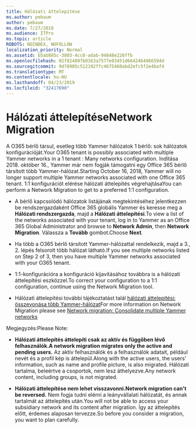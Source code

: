 ```yaml
---
title: Hálózati áttelepítése
ms.author: pebaum
author: pebaum
ms.date: 7/27/2018
ms.audience: ITPro
ms.topic: article
ROBOTS: NOINDEX, NOFOLLOW
localization_priority: Normal
ms.assetid: b5ab885c-3803-4cc8-adab-94848e226ffb
ms.openlocfilehash: 02f824897b0163a7577e93451d6642464966594d
ms.sourcegitcommit: 9d78905c512192ffc4675468abd2efc5f2e4baf4
ms.translationtype: MT
ms.contentlocale: hu-HU
ms.lasthandoff: 04/23/2019
ms.locfileid: "32417690"
---
```

# <a name="network-migration"></a><span data-ttu-id="86291-102">Hálózati áttelepítése</span><span class="sxs-lookup"><span data-stu-id="86291-102">Network Migration</span></span>

<span data-ttu-id="86291-103">A O365 bérlő társul, esetleg több Yammer hálózatok 1 bérlő: sok hálózatok konfigurációját.</span><span class="sxs-lookup"><span data-stu-id="86291-103">Your O365 tenant is possibly associated with multiple Yammer networks in a 1 tenant : Many networks configuration.</span></span> <span data-ttu-id="86291-104">Indítása 2018. október 16., Yammer már nem fogják támogatni egy Office 365 bérlő társított több Yammer-hálózat.</span><span class="sxs-lookup"><span data-stu-id="86291-104">Starting October 16, 2018, Yammer will no longer support multiple Yammer networks associated with one Office 365 tenant.</span></span> <span data-ttu-id="86291-105">1:1 konfigurációt elérése hálózati áttelepítés végrehajtása</span><span class="sxs-lookup"><span data-stu-id="86291-105">You can perform a Network Migration to get to a preferred 1:1 configuration.</span></span>
  
- <span data-ttu-id="86291-106">A bérlő kapcsolódó hálózatok listájának megtekintéséhez jelentkezzen be rendszergazdaként Office 365 globális Yammer és keresse meg a **Hálózati rendszergazda**, majd a **Hálózati áttelepítési**.</span><span class="sxs-lookup"><span data-stu-id="86291-106">To view a list of the networks associated with your tenant, log in to Yammer as an Office 365 Global Administrator and browse to **Network Admin**, then **Network Migration**.</span></span> <span data-ttu-id="86291-107">Válassza a **Tovább** gombot.</span><span class="sxs-lookup"><span data-stu-id="86291-107">Choose **Next**.</span></span>
    
- <span data-ttu-id="86291-108">Ha több a O365 bérlő társított Yammer-hálózattal rendelkezik, majd a 3., 2. lépés felsorolt több hálózat látható.</span><span class="sxs-lookup"><span data-stu-id="86291-108">If you see multiple networks listed on Step 2 of 3, then you have multiple Yammer networks associated with your O365 tenant.</span></span>
    
- <span data-ttu-id="86291-109">1:1-konfigurációra a konfiguráció kijavításához továbbra is a hálózati áttelepítési eszközzel.</span><span class="sxs-lookup"><span data-stu-id="86291-109">To correct your configuration to a 1:1 configuration, continue using the Network Migration tool.</span></span>
    
- <span data-ttu-id="86291-110">Hálózati áttelepítési további tájékoztatást talál [hálózati áttelepítési: összevonása több Yammer-hálózat](https://support.office.com/article/a22c1b20-9231-4ce2-a916-392b1056d002)</span><span class="sxs-lookup"><span data-stu-id="86291-110">For more information on Network Migration please see [Network migration: Consolidate multiple Yammer networks](https://support.office.com/article/a22c1b20-9231-4ce2-a916-392b1056d002)</span></span>
    
<span data-ttu-id="86291-111">Megjegyzés:</span><span class="sxs-lookup"><span data-stu-id="86291-111">Please Note:</span></span>
  
- <span data-ttu-id="86291-112">**Hálózati áttelepítés áttelepíti csak az aktív és függőben lévő felhasználók.**</span><span class="sxs-lookup"><span data-stu-id="86291-112">**A network migration migrates only the active and pending users.**</span></span> <span data-ttu-id="86291-113">Az aktív felhasználók és a felhasználók adatait, például nevét és a profil kép is áttelepül.</span><span class="sxs-lookup"><span data-stu-id="86291-113">Along with the active users, the users' information, such as name and profile picture, is also migrated.</span></span> <span data-ttu-id="86291-114">Hálózati tartalma, beleértve a csoportok, nem lesz áthelyezve.</span><span class="sxs-lookup"><span data-stu-id="86291-114">Any network content, including groups, is not migrated.</span></span> 
    
- <span data-ttu-id="86291-115">**Hálózati áttelepítése nem lehet visszavonni.**</span><span class="sxs-lookup"><span data-stu-id="86291-115">**Network migration can't be reversed.**</span></span> <span data-ttu-id="86291-116">Nem fogja tudni elérni a leányvállalati hálózatát, és annak tartalmát az áttelepítés után.</span><span class="sxs-lookup"><span data-stu-id="86291-116">You will not be able to access your subsidiary network and its content after migration.</span></span> <span data-ttu-id="86291-117">Így az áttelepítés előtt, érdemes alaposan tervezze.</span><span class="sxs-lookup"><span data-stu-id="86291-117">So before you consider a migration, you want to plan carefully.</span></span> 
    

